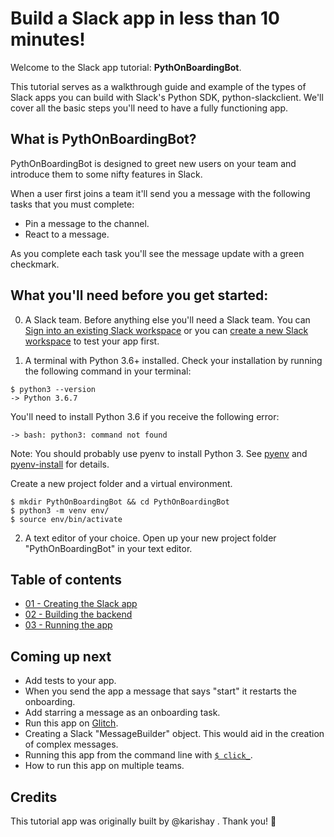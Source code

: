 # Build a Slack app in less than 10 minutes!

Welcome to the Slack app tutorial: **PythOnBoardingBot**.

This tutorial serves as a walkthrough guide and example of the types of Slack apps you can build with Slack's Python SDK, python-slackclient. We'll cover all the basic steps you'll need to have a fully functioning app.

## What is PythOnBoardingBot?

PythOnBoardingBot is designed to greet new users on your team and introduce them to some nifty features in Slack.

When a user first joins a team it'll send you a message with the following tasks that you must complete:
- Pin a message to the channel.
- React to a message.

As you complete each task you'll see the message update with a green checkmark.

## What you'll need before you get started:

0. A Slack team.
Before anything else you'll need a Slack team. You can [Sign into an existing Slack workspace](https://get.slack.help/hc/en-us/articles/212681477-Sign-in-to-Slack) or you can [create a new Slack workspace](https://get.slack.help/hc/en-us/articles/206845317-Create-a-Slack-workspace) to test your app first.

1. A terminal with Python 3.6+ installed.
Check your installation by running the following command in your terminal:
```
$ python3 --version
-> Python 3.6.7
```

You'll need to install Python 3.6 if you receive the following error:
```
-> bash: python3: command not found
```

Note: You should probably use pyenv to install Python 3. See [pyenv](https://github.com/pyenv/pyenv#installation) and [pyenv-install](https://github.com/pyenv/pyenv-installer) for details.

Create a new project folder and a virtual environment.
```
$ mkdir PythOnBoardingBot && cd PythOnBoardingBot
$ python3 -m venv env/
$ source env/bin/activate
```

2. A text editor of your choice.
Open up your new project folder "PythOnBoardingBot" in your text editor.

## Table of contents
- [01 - Creating the Slack app](/tutorial/01-creating-the-slack-app.md)
- [02 - Building the backend](/tutorial/02-building-the-backend.md)
- [03 - Running the app](/tutorial/03-running-the-app.md)

## Coming up next
- Add tests to your app.
- When you send the app a message that says "start" it restarts the onboarding.
- Add starring a message as an onboarding task.
- Run this app on [Glitch](https://glitch.com/).
- Creating a Slack "MessageBuilder" object. This would aid in the creation of complex messages.
- Running this app from the command line with [`$ click_`](https://click.palletsprojects.com/en/7.x/).
- How to run this app on multiple teams.

## Credits
This tutorial app was originally built by @karishay . Thank you! :bow:
